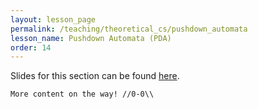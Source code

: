 ```yaml
---
layout: lesson_page
permalink: /teaching/theoretical_cs/pushdown_automata
lesson_name: Pushdown Automata (PDA)
order: 14
---
```


<!-- Definition of PDAs, Examples  -->

Slides for this section can be found [here](pushdown_automata.pdf).

```
More content on the way! //0‑0\\
```